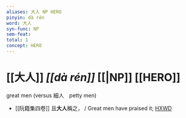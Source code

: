 ```yaml
---
aliases: 大人 NP HERO
pinyin: dà rén
word: 大人
syn-func: NP
sem-feat: 
total: 1
concept: HERO 
---
```

# [[大人]] *[[dà rén]]*  [[|NP]] [[HERO]]
great men (versus 細人　petty men)
 - [[阮籍集四卷]] 且**大人**稱之， / Great men have praised it; [HXWD](https://hxwd.org/textview.html?location=CH2b1558_CHANT_003-33a.17)